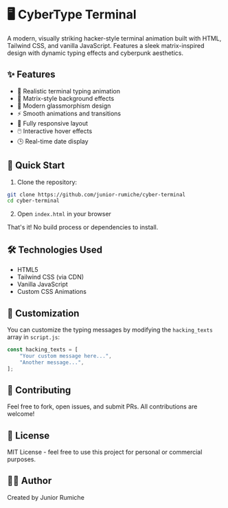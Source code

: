 # 🖥️ CyberType Terminal

A modern, visually striking hacker-style terminal animation built with HTML, Tailwind CSS, and vanilla JavaScript. Features a sleek matrix-inspired design with dynamic typing effects and cyberpunk aesthetics.

## ✨ Features

- 🎯 Realistic terminal typing animation
- 🌟 Matrix-style background effects
- 🎨 Modern glassmorphism design
- ⚡ Smooth animations and transitions
- 📱 Fully responsive layout
- 🖱️ Interactive hover effects
- 🕒 Real-time date display

## 🚀 Quick Start

1. Clone the repository:
```bash
git clone https://github.com/junior-rumiche/cyber-terminal
cd cyber-terminal
```

2. Open `index.html` in your browser

That's it! No build process or dependencies to install.

## 🛠️ Technologies Used

- HTML5
- Tailwind CSS (via CDN)
- Vanilla JavaScript
- Custom CSS Animations

## 🎨 Customization

You can customize the typing messages by modifying the `hacking_texts` array in `script.js`:

```javascript
const hacking_texts = [
    "Your custom message here...",
    "Another message...",
];
```

## 🤝 Contributing

Feel free to fork, open issues, and submit PRs. All contributions are welcome!

## 📝 License

MIT License - feel free to use this project for personal or commercial purposes.

## 👨‍💻 Author

Created by Junior Rumiche
